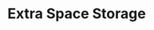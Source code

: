 ---
title: "Extra Space Storage"
url: /san-antonio/extra-space-storage-huebner-road/
shop: storage rental
---
